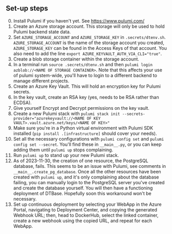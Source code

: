 ## Set-up steps

0. Install Pulumi if you haven't yet. See https://www.pulumi.com/
1. Create an Azure storage account. This storage will only be used to hold Pulumi backend state data.
2. Set `AZURE_STORAGE_ACCOUNT` and `AZURE_STORAGE_KEY` in `.secrets/dtenv.sh`. `AZURE_STORAGE_ACCOUNT` is the name of the storage account you created, `AZURE_STORAGE_KEY` can be found in the Access Keys of that account.  You also need to add the line
`export AZURE_KEYVAULT_AUTH_VIA_CLI="true"`.
3. Create a blob storage container within the storage account.
4. In a terminal run `source .secrets/dtenv.sh` and then `pulumi login azblob://<NAME OF STORAGE CONTAINER>`. Note that this affects your use of pulumi system-wide, you'll have to login to a different backend to manage different projects.
5. Create an Azure Key Vault. This will hold an encryption key for Pulumi secrets.
6. In the key vault, create an RSA key (yes, needs to be RSA rather than ECDSA).
7. Give yourself Encrypt and Decrypt permissions on the key vault.
9. Create a new Pulumi stack with `pulumi stack init --secrets-provider="azurekeyvault://<NAME OF KEY VAULT>.vault.azure.net/keys/<NAME OF KEY>"`
10. Make sure you're in a Python virtual environment with Pulumi SDK installed (`pip install .[infrastructure]` should cover your needs).
11. Set all the necessary configurations with `pulumi config set` and `pulumi config set --secret`. You'll find these in `__main__.py`, or you can keep adding them until `pulumi up` stops complaining.
12. Run `pulumi up` to stand up your new Pulumi stack.
13. As of 2023-11-30, the creation of one resource, the PostgreSQL database, fails. This
    seems to be an issue with Pulumi, see comments in `__main__.create_pg_database`.
    Once all the other resources have been created with `pulumi up`, and it's only
    complaining about the database failing, you can manually login to the PostgreSQL
    server you've created and create the database yourself. You will then have a
    functioning deployment of DTBase. Hopefully soon this workaround won't be necessary.
14. Set up continuous deployment by selecting your WebApp in the Azure Portal, navigating to Deployment Center, and copying the generated Webhook URL; then, head to DockerHub, select the linked container, create a new webhook using the copied URL, and repeat for each WebApp.
